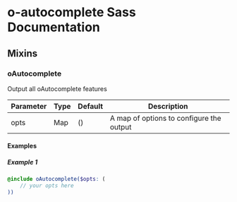 # o-autocomplete Sass Documentation
## Mixins
### oAutocomplete
Output all oAutocomplete features


| Parameter | Type | Default | Description |
| ---- | ---- | ------- | ----------- |
| opts | Map | () |A map of options to configure the output |
#### Examples
##### Example 1
```scss
@include oAutocomplete($opts: (
	// your opts here
))
```
